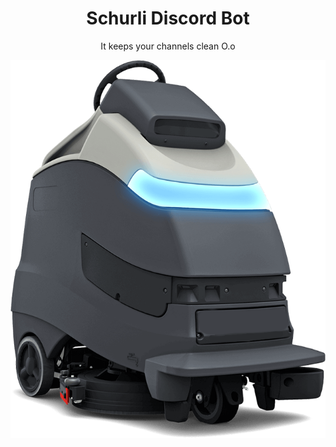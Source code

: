 <div align="center">
    <h1>Schurli Discord Bot</h1>
    <p>It keeps your channels clean O.o</p>
    <img src="schurli.png">
</div>
